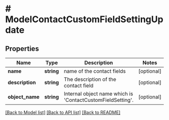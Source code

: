 # # ModelContactCustomFieldSettingUpdate

## Properties

Name | Type | Description | Notes
------------ | ------------- | ------------- | -------------
**name** | **string** | name of the contact fields | [optional]
**description** | **string** | The description of the contact field | [optional]
**object_name** | **string** | Internal object name which is &#39;ContactCustomFieldSetting&#39;. | [optional]

[[Back to Model list]](../../README.md#models) [[Back to API list]](../../README.md#endpoints) [[Back to README]](../../README.md)
